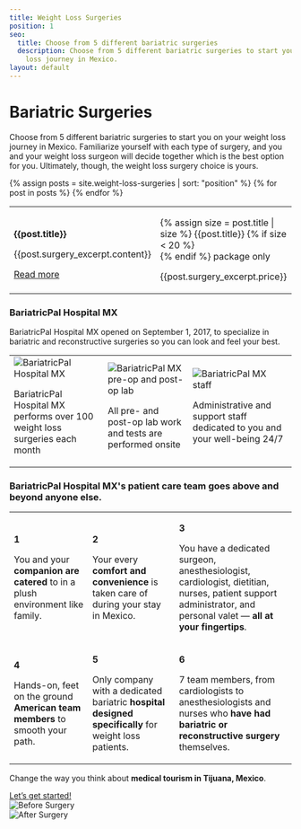 ```yaml
---
title: Weight Loss Surgeries
position: 1
seo:
  title: Choose from 5 different bariatric surgeries
  description: Choose from 5 different bariatric surgeries to start you on your weight
    loss journey in Mexico.
layout: default
---
```


<div class='hero' data-cover='bariatric-surgeries'>
<div class='hero-wrap'>
<div class='hero-caption u-alignBottom'>
<div class='hero-box hero-box--transparent u-size4of9 u-xs-sizeFull'>
<h1 class='u-mt0'>
Bariatric Surgeries
</h1>
<p class='u-mb0'>
Choose from 5 different bariatric surgeries to start you on your weight loss journey in Mexico. Familiarize yourself with each type of surgery, and you and your weight loss surgeon will decide together which is the best option for you. Ultimately, though, the weight loss surgery choice is yours.
</p>
</div>
</div>
</div>
</div>
<div class='wrap'>
<div class='section u-py4'>
<table class='section-table'>
{% assign posts = site.weight-loss-surgeries | sort: "position"  %}
{% for post in posts %}
<tr>
<td class='box u-size8of15 u-p4 u-xs-block u-xs-sizeFull'>
<p class='t3 u-mt0'>
<strong>{{post.title}}</strong>
</p>
<p class='u-size14of16'>
{{post.surgery_excerpt.content}}
</p>
<a href="{{post.url}}">
Read more
</a>
</td>
<td class='section-hero u-size7of15 u-alignBottom u-py2 u-xs-block u-xs-sizeFull' data-cover='{{post.surgery_excerpt.cover}}'>
<div class='box box--green u-size6of11'>
<p class='u-mt0'>
{% assign size = post.title | size %}
{{post.title}}
{% if size < 20 %}<br/>{% endif %}
package only
</p>
<p class='t1 u-mb0'>
{{post.surgery_excerpt.price}}
</p>
</div>
</td>
</tr>
{% endfor %}
</table>
</div>

<div class='section u-py6'>
<div class='section-row u-alignCenter'>
<h3 class='u-mt0'>
<strong class='u-block'>BariatricPal Hospital MX</strong>
</h3>
<p class='u-size8of16 u-mAuto u-xxs-sizeFull u-px2'>
BariatricPal Hospital MX opened on September 1, 2017, to specialize in
bariatric and reconstructive surgeries so you can look and feel your best.
</p>
</div>
<table class='section-table u-mt4'>
<tr>
<td class='box u-alignTop u-p0 u-mAuto u-xs-block u-xs-size12of16 u-xxs-sizeFull'>
<img src='/uploads/hospital-1.png' alt='BariatricPal Hospital MX'>
<p class='u-px4 u-py2 u-m0'>
BariatricPal Hospital MX performs over 100 weight loss surgeries each month
</p>
</td>
<td class='box u-alignTop u-p0 u-mAuto u-mt1 u-xs-block u-xs-size12of16 u-xxs-sizeFull'>
<img src='/uploads/hospital-2.png' alt='BariatricPal MX pre-op and post-op lab'>
<p class='u-px4 u-py2 u-m0'>
All pre- and post-op lab work and tests are performed onsite
</p>
</td>
<td class='box u-alignTop u-p0 u-mAuto u-mt1 u-xs-block u-xs-size12of16 u-xxs-sizeFull'>
<img src='/uploads/hospital-3.png' alt='BariatricPal MX staff'>
<p class='u-px4 u-py2 u-m0'>
Administrative and support staff dedicated to you and your well-being 24/7
</p>
</td>
</tr>
</table>
</div>
</div>

<div class='section-hero' data-cover='patient-care'>
<div class='section-heroWrap'>
<h3 class='u-mt0 u-px2'>
<strong class='u-block'>BariatricPal Hospital MX's</strong>
<span class='u-block'>patient care team goes above and</span>
beyond anyone else.
</h3>
<table class='section-table'>
<tr>
<td class='box box--white u-alignTop u-xs-sizeFull u-xs-left'>
<p class='u-m0 t3 u-right u-size1of16 u-alignRight u-xs-left u-xs-alignLeft'>
<strong class='u-textPrimary'>1</strong>
</p>
<p class='u-m0 u-left u-size13of16 u-xs-pl1'>
​You and your <strong>companion are
catered</strong> to in a plush
environment like family.
</p>
</td>
<td class='box box--white u-alignTop u-mt2 u-xs-sizeFull u-xs-left'>
<p class='u-m0 t3 u-right u-size1of16 u-alignRight u-xs-left u-xs-alignLeft'>
<strong class='u-textPrimary'>2</strong>
</p>
<p class='u-m0 u-left u-size13of16 u-xs-pl1'>
​​Your every <strong>comfort and
convenience</strong> is taken care of
during your stay in Mexico.
</p>
</td>
<td class='box box--white u-alignTop u-mt2 u-xs-sizeFull u-xs-left'>
<p class='u-m0 t3 u-right u-size1of16 u-alignRight u-xs-left u-xs-alignLeft'>
<strong class='u-textPrimary'>3</strong>
</p>
<p class='u-m0 u-left u-size15of16 u-xs-pl1'>
​​You have a dedicated surgeon,
anesthesiologist, cardiologist,
dietitian, nurses, patient support
administrator, and personal
valet — <strong>all at your fingertips</strong>.
</p>
</td>
</tr>
<tr>
<td class='box box--white u-alignTop u-xs-sizeFull u-xs-left'>
<p class='u-m0 t3 u-right u-size1of16 u-alignRight u-xs-left u-xs-alignLeft'>
<strong class='u-textPrimary'>4</strong>
</p>
<p class='u-m0 u-left u-size13of16 u-xs-pl1'>
​Hands-on, feet on the ground
<strong>American team members</strong> to
smooth your path.
</p>
</td>
<td class='box box--white u-alignTop u-mt2 u-xs-sizeFull u-xs-left'>
<p class='u-m0 t3 u-right u-size1of16 u-alignRight u-xs-left u-xs-alignLeft'>
<strong class='u-textPrimary'>5</strong>
</p>
<p class='u-m0 u-left u-size13of16 u-xs-pl1'>
​​​Only company with a dedicated
bariatric <strong>hospital designed
specifically</strong> for weight loss
patients.
</p>
</td>
<td class='box box--white u-alignTop u-mt2 u-xs-sizeFull u-xs-left'>
<p class='u-m0 t3 u-right u-size1of16 u-alignRight u-xs-left u-xs-alignLeft'>
<strong class='u-textPrimary'>6</strong>
</p>
<p class='u-m0 u-left u-size15of16 u-xs-pl1'>
​​7 team members, from
cardiologists to anesthesiologists
and nurses who <strong>have had bariatric
or reconstructive surgery</strong>
themselves.
</p>
</td>
</tr>
</table>
</div>
</div>

<div class='wrap'>
<div class='section u-py6'>
<div class='section-row'>
<div class='section-chunk u-size1of3 u-px2 u-xs-sizeFull u-xs-alignCenter u-xs-mb3'>
<p class='t3 u-mt0'>
Change the way you think
about <strong>medical tourism
in Tijuana, Mexico</strong>.
</p>
<a class='btn' href='/contact'>
Let’s get started!
</a>
</div>
<div class='section-chunk u-size1of3 u-px2 u-xs-size1of2 u-xxs-sizeFull'>
<img src='/uploads/before.png' alt='Before Surgery' />
</div>
<div class='section-chunk u-size1of3 u-px2 u-xs-size1of2 u-xxs-sizeFull u-xxs-mt1'>
<img src='/uploads/after.png' alt='After Surgery' />
</div>
</div>
</div>

</div>